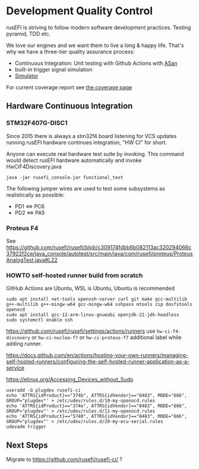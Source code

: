 # Development Quality Control

rusEFI is striving to follow modern software development practices. Testing pyramid, TDD etc.

We love our engines and we want them to live a long & happy life. That's why we have a three-tier quality assurance process:

* Continuous Integration: Unit testing with Github Actions with [ASan](https://github.com/google/sanitizers/wiki/AddressSanitizer)
* built-in trigger signal simulation
* [Simulator](Virtual-simulator)

For current coverage report see [the coverage page](https://rusefi.com/docs/unit_tests_coverage/)

## Hardware Continuous Integration

### STM32F407G-DISC1

Since 2015 there is always a stm32f4 board listening for VCS updates running rusEFI hardware continues integration, "HW CI" for short.

Anyone can execute real hardware test suite by invoking. This command would detect rusEFI hardware automatically and invoke
HwCiF4Discovery.java

``java -jar rusefi_console.jar functional_test``

The following jumper wires are used to test some subsystems as realistically as possible:

* PD1 <=> PC6
* PD2 <=> PA5

### Proteus F4

See https://github.com/rusefi/rusefi/blob/c309174fdbb6b082113ac320294066c37922f2ce/java_console/autotest/src/main/java/com/rusefi/proteus/ProteusAnalogTest.java#L22

### HOWTO self-hosted runner build from scratch

GitHub Actions are Ubuntu, WSL is Ubuntu, Ubuntu is recommended

```shell
sudo apt install net-tools openssh-server curl git make gcc-multilib g++-multilib g++-mingw-w64 gcc-mingw-w64 sshpass mtools zip dosfstools openocd
sudo apt install gcc-12-arm-linux-gnueabi openjdk-21-jdk-headless
sudo systemctl enable ssh
```

https://github.com/rusefi/rusefi/settings/actions/runners use
``hw-ci-f4-discovery``
or
``hw-ci-nucleo-f7``
or
``hw-ci-proteus-f7``
additional label while adding runner.

https://docs.github.com/en/actions/hosting-your-own-runners/managing-self-hosted-runners/configuring-the-self-hosted-runner-application-as-a-service

https://elinux.org/Accessing_Devices_without_Sudo

```shell
useradd -G plugdev rusefi-ci
echo 'ATTRS{idProduct}=="374b", ATTRS{idVendor}=="0483", MODE="666", GROUP="plugdev"' > /etc/udev/rules.d/10-my-openocd.rules
echo 'ATTRS{idProduct}=="374e", ATTRS{idVendor}=="0483", MODE="666", GROUP="plugdev"' > /etc/udev/rules.d/11-my-openocd.rules
echo 'ATTRS{idProduct}=="5740", ATTRS{idVendor}=="0483", MODE="666", GROUP="plugdev"' > /etc/udev/rules.d/20-my-ecu-serial.rules
udevadm trigger
```

## Next Steps

Migrate to https://github.com/rusefi/rusefi-ci/ ?

